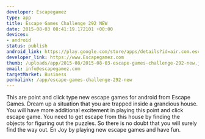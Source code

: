 ```yaml
--- 
developer: Escapegamez
type: app
title: Escape Games Challenge 292 NEW
date: 2015-08-03 08:41:19.172101 +00:00
devices: 
- android
status: publish
android_link: https://play.google.com/store/apps/details?id=air.com.escapegamez.EscapeGamesChallenge292
developer_link: https://www.Escapegamez.com
thumb: /uploads/app/2015-08/2015-08-03-escape-games-challenge-292-new.jpg
email: info@escapegamez.com
targetMarket: Business
permalink: /app/escape-games-challenge-292-new
---
```


This are point and click type new escape games for android from Escape Games. Dream up a situation that you are trapped inside a grandious house. You will have more additional excitement in playing this point and click escape game. You need to get escape from this house by finding the objects for figuring out the puzzles. So there is no doubt that you will surely find the way out. En Joy by playing new escape games and have fun.
